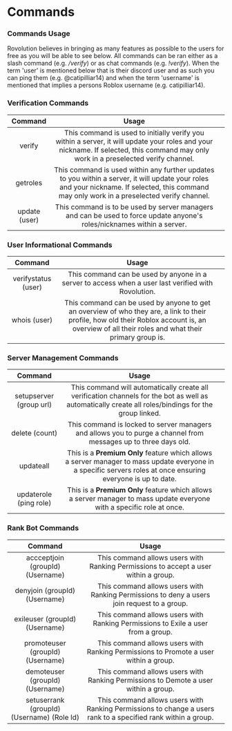 # Commands

### Commands Usage

Rovolution believes in bringing as many features as possible to the users for free as you will be able to see below. All commands can be ran either as a slash command (e.g. _/verify_) or as chat commands (e.g. _!verify_). When the term 'user' is mentioned below that is their discord user and as such you can ping them (e.g. @catipilliar14) and when the term 'username' is mentioned that implies a persons Roblox username (e.g. catipilliar14).

### Verification Commands

|    Command    |                                                                                              Usage                                                                                              |   |
| :-----------: | :---------------------------------------------------------------------------------------------------------------------------------------------------------------------------------------------: | - |
|     verify    |      This command is used to initially verify you within a server, it will update your roles and your nickname. If selected, this command may only work in a preselected  verify channel.       |   |
|    getroles   | This command is used within any further updates to you within a server, it will update your roles and your nickname. If selected, this command may only work in a preselected  verify channel.  |   |
| update (user) |                                     This command is to be used by server managers and can be used to force update anyone's roles/nicknames within a server.                                     |   |

### User Informational Commands

|       Command       |                                                                                               Usage                                                                                               |   |
| :-----------------: | :-----------------------------------------------------------------------------------------------------------------------------------------------------------------------------------------------: | - |
| verifystatus (user) |                                                This command can be used by anyone in a server to access when a user last verified with Rovolution.                                                |   |
|     whois (user)    | This command can be used by anyone to get an overview of who they are, a link to their profile, how old their Roblox account is, an overview of all their roles and what their primary group is.  |   |

### Server Management Commands

|         Command         |                                                                              Usage                                                                             |   |
| :---------------------: | :------------------------------------------------------------------------------------------------------------------------------------------------------------: | - |
| setupserver (group url) |      This command will automatically create all verification channels for the bot as well as automatically create all roles/bindings for the group linked.     |   |
|      delete (count)     |                         This command is locked to server managers and allows you to purge a channel from messages up to three days old.                        |   |
|        updateall        | This is a **Premium Only** feature which allows a server manager to mass update everyone in a specific servers roles at once ensuring everyone is up to date.  |   |
|  updaterole (ping role) |                     This is a **Premium Only** feature which allows a server manager to mass update everyone with a specific role at once.                     |   |

### Rank Bot Commands

|                   Command                  |                                                      Usage                                                     |   |
| :----------------------------------------: | :------------------------------------------------------------------------------------------------------------: | - |
|      accceptjoin (groupId) (Username)      |               This command allows users with Ranking Permissions to accept a user within a group.              |   |
|        denyjoin (groupId) (Username)       |           This command allows users with Ranking Permissions to deny a users join request to a group.          |   |
|       exileuser (groupId) (Username)       |                This command allows users with Ranking Permissions to Exile a user from a group.                |   |
|      promoteuser (groupId) (Username)      |              This command allows users with Ranking Permissions to Promote a user within a group.              |   |
|       demoteuser (groupId) (Username)      |               This command allows users with Ranking Permissions to Demote a user within a group.              |   |
| setuserrank (groupId) (Username) (Role Id) | This command allows users with Ranking Permissions to change a users rank to a specified rank within a group.  |   |

